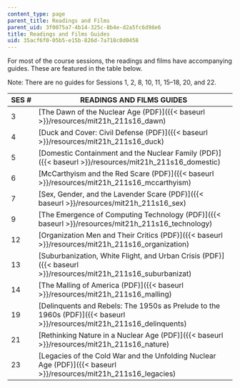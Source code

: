 ```yaml
---
content_type: page
parent_title: Readings and Films
parent_uid: 3f0075a7-4b14-325c-8b4e-d2a5fc6d98e6
title: Readings and Films Guides
uid: 35acf6f0-05b5-e15b-826d-7a718c0d0458
---
```


For most of the course sessions, the readings and films have accompanying guides. These are featured in the table below.

Note: There are no guides for Sessions 1, 2, 8, 10, 11, 15–18, 20, and 22.

| SES # | READINGS AND FILMS GUIDES |
| --- | --- |
| 3 | [The Dawn of the Nuclear Age (PDF)]({{< baseurl >}}/resources/mit21h_211s16_dawn) |
| 4 | [Duck and Cover: Civil Defense (PDF)]({{< baseurl >}}/resources/mit21h_211s16_duck) |
| 5 | [Domestic Containment and the Nuclear Family (PDF)]({{< baseurl >}}/resources/mit21h_211s16_domestic) |
| 6 | [McCarthyism and the Red Scare (PDF)]({{< baseurl >}}/resources/mit21h_211s16_mccarthyism) |
| 7 | [Sex, Gender, and the Lavender Scare (PDF)]({{< baseurl >}}/resources/mit21h_211s16_sex) |
| 9 | [The Emergence of Computing Technology (PDF)]({{< baseurl >}}/resources/mit21h_211s16_technology) |
| 12 | [Organization Men and Their Critics (PDF)]({{< baseurl >}}/resources/mit21h_211s16_organization) |
| 13 | [Suburbanization, White Flight, and Urban Crisis (PDF)]({{< baseurl >}}/resources/mit21h_211s16_suburbanizat) |
| 14 | [The Malling of America (PDF)]({{< baseurl >}}/resources/mit21h_211s16_malling) |
| 19 | [Delinquents and Rebels: The 1950s as Prelude to the 1960s (PDF)]({{< baseurl >}}/resources/mit21h_211s16_delinquents) |
| 21 | [Rethinking Nature in a Nuclear Age (PDF)]({{< baseurl >}}/resources/mit21h_211s16_nature) |
| 23 | [Legacies of the Cold War and the Unfolding Nuclear Age (PDF)]({{< baseurl >}}/resources/mit21h_211s16_legacies)